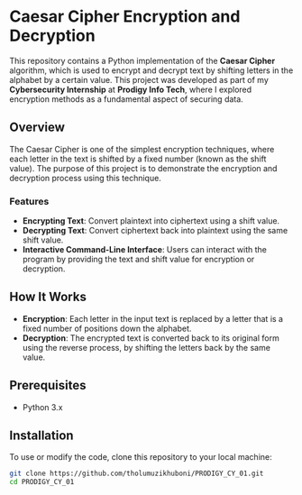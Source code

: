 # Caesar Cipher Encryption and Decryption

This repository contains a Python implementation of the **Caesar Cipher** algorithm, which is used to encrypt and decrypt text by shifting letters in the alphabet by a certain value. This project was developed as part of my **Cybersecurity Internship** at **Prodigy Info Tech**, where I explored encryption methods as a fundamental aspect of securing data.

## Overview

The Caesar Cipher is one of the simplest encryption techniques, where each letter in the text is shifted by a fixed number (known as the shift value). The purpose of this project is to demonstrate the encryption and decryption process using this technique.

### Features

- **Encrypting Text**: Convert plaintext into ciphertext using a shift value.
- **Decrypting Text**: Convert ciphertext back into plaintext using the same shift value.
- **Interactive Command-Line Interface**: Users can interact with the program by providing the text and shift value for encryption or decryption.

## How It Works

- **Encryption**: Each letter in the input text is replaced by a letter that is a fixed number of positions down the alphabet.
- **Decryption**: The encrypted text is converted back to its original form using the reverse process, by shifting the letters back by the same value.

## Prerequisites

- Python 3.x

## Installation

To use or modify the code, clone this repository to your local machine:

```bash
git clone https://github.com/tholumuzikhuboni/PRODIGY_CY_01.git
cd PRODIGY_CY_01
